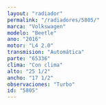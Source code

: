 ```yaml
---
layout: "radiador"
permalink: "/radiadores/5805/"
marca: "Volkswagen"
modelo: "Beetle"
ano: "2016"
motor: "L4 2.0"
transmision: "Automática"
parte: "65336"
clima: "Con clima"
alto: "25 1/2"
ancho: "17 1/2"
observaciones: "Turbo"
id: "5805"
---
```


